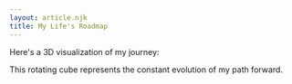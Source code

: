 ```yaml
---
layout: article.njk
title: My Life's Roadmap
---
```


Here's a 3D visualization of my journey:

<div id="three-demo" class="three-container"></div>

This rotating cube represents the constant evolution of my path forward.
